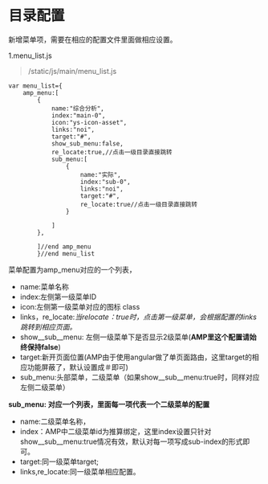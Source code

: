 # 目录配置

新增菜单项，需要在相应的配置文件里面做相应设置。

1.menu\_list.js

> /static/js/main/menu\_list.js

```
var menu_list={
    amp_menu:[
        {
            name:"综合分析",
            index:"main-0",
            icon:"ys-icon-asset",
            links:"noi",
            target:"#",
            show_sub_menu:false,
            re_locate:true,//点击一级目录直接跳转
            sub_menu:[
                {
                    name:"实际",
                    index:"sub-0",
                    links:"noi",
                    target:"#",
                    re_locate:true//点击一级目录直接跳转
                }

            ]
        },

        ]//end amp_menu
        }//end menu_list
```

菜单配置为amp\_menu对应的一个列表，

* name:菜单名称
* index:左侧第一级菜单ID
* icon:左侧第一级菜单对应的图标 class
* links，re\_locate:_当relocate：true时，点击第一级菜单，会根据配置的links跳转到相应页面。_
* show\_\_sub\_\_menu: 左侧一级菜单下是否显示2级菜单\(**AMP里这个配置请始终保持false**\)
* target:新开页面位置\(AMP由于使用angular做了单页面路由，这里target的相应功能屏蔽了，默认设置成＃即可\)
* sub\_menu:头部菜单，二级菜单（如果show\_\_sub\_\_menu:true时，同样对应左侧二级菜单）

**sub\_menu: 对应一个列表，里面每一项代表一个二级菜单的配置**

* name:二级菜单名称，
* index：AMP中二级菜单id为推算绑定，这里index设置只针对show\_\_sub\_\_menu:true情况有效，默认对每一项写成sub-index的形式即可。
* target:同一级菜单target;
* links,re\_locate:同一级菜单相应配置。



